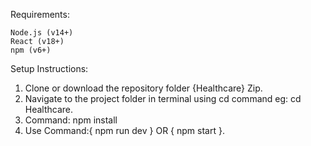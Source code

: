 Requirements:

    Node.js (v14+)
    React (v18+)
    npm (v6+)

Setup Instructions:
 1. Clone or download the repository folder {Healthcare} Zip.
 2. Navigate to the project folder in terminal using cd command eg: cd Healthcare.
 3. Command: npm install
 4. Use Command:{ npm run dev } OR { npm start }.
